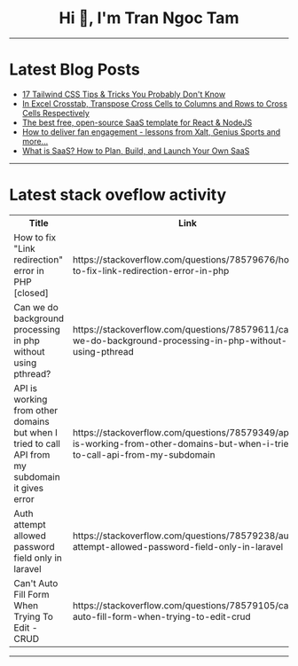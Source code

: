 <h1 align="center">Hi 👋, I'm Tran Ngoc Tam</h1>

---

# Latest Blog Posts 
<!-- BLOG-POST-LIST:START -->
- [17 Tailwind CSS Tips &amp; Tricks You Probably Don&#39;t Know](https://dev.to/syakirurahman/17-tailwind-css-tips-tricks-you-probably-dont-know-4m68)
- [In Excel Crosstab, Transpose Cross Cells to Columns and Rows to Cross Cells Respectively](https://dev.to/judith677/in-excel-crosstab-transpose-cross-cells-to-columns-and-rows-to-cross-cells-respectively-5b1e)
- [The best free, open-source SaaS template for React &amp; NodeJS](https://dev.to/wasp/the-best-free-open-source-saas-template-for-react-nodejs-263)
- [How to deliver fan engagement - lessons from Xalt, Genius Sports and more...](https://dev.to/ably/how-to-deliver-fan-engagement-lessons-from-xalt-genius-sports-and-more-2a6j)
- [What is SaaS? How to Plan, Build, and Launch Your Own SaaS](https://dev.to/abdul-haadi/what-is-saas-how-to-plan-build-and-launch-your-own-saas-b0k)
<!-- BLOG-POST-LIST:END -->

---

# Latest stack oveflow activity
<table>
  <tr><th>Title</th><th>Link</th></tr>
  <!-- STACKOVERFLOW:START --><tr><td>How to fix &quot;Link redirection&quot; error in PHP [closed]</td><td>https://stackoverflow.com/questions/78579676/how-to-fix-link-redirection-error-in-php</td></tr><tr><td>Can we do background processing in php without using pthread?</td><td>https://stackoverflow.com/questions/78579611/can-we-do-background-processing-in-php-without-using-pthread</td></tr><tr><td>API is working from other domains but when I tried to call API from my subdomain it gives error</td><td>https://stackoverflow.com/questions/78579349/api-is-working-from-other-domains-but-when-i-tried-to-call-api-from-my-subdomain</td></tr><tr><td>Auth attempt allowed password field only in laravel</td><td>https://stackoverflow.com/questions/78579238/auth-attempt-allowed-password-field-only-in-laravel</td></tr><tr><td>Can&#39;t Auto Fill Form When Trying To Edit - CRUD</td><td>https://stackoverflow.com/questions/78579105/cant-auto-fill-form-when-trying-to-edit-crud</td></tr><!-- STACKOVERFLOW:END -->
</table>

---


